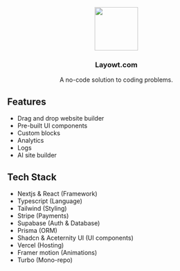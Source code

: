 <div align="center">
<a href="https://app.layowt.com" align="center">
  <img src="https://github.com/Logannford/layowt/assets/110533855/231c7925-d22a-4e17-bd4c-c2b734c823af" width="100px" />
</a>
</div>

<h3 align="center">Layowt.com</h3>

<p align="center">A no-code solution to coding problems.</p>

## Features

- Drag and drop website builder
- Pre-built UI components
- Custom blocks
- Analytics
- Logs
- AI site builder

## Tech Stack

- Nextjs & React (Framework)
- Typescript (Language)
- Tailwind (Styling)
- Stripe (Payments)
- Supabase (Auth & Database)
- Prisma (ORM)
- Shadcn & Aceternity UI (UI components)
- Vercel (Hosting)
- Framer motion (Animations)
- Turbo (Mono-repo)
